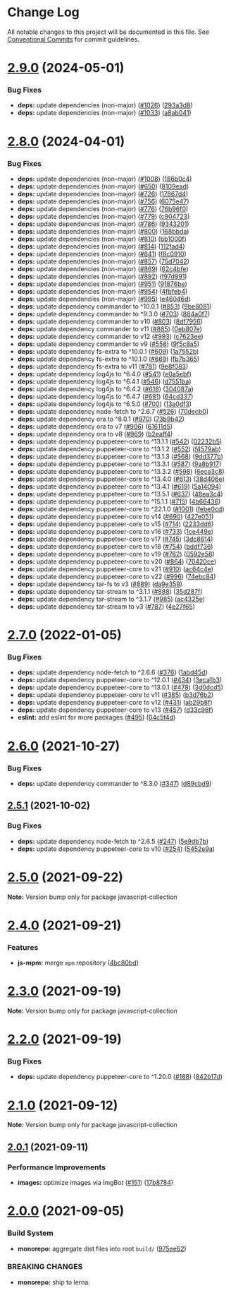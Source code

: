# Change Log

All notable changes to this project will be documented in this file.
See [Conventional Commits](https://conventionalcommits.org) for commit guidelines.

# [2.9.0](https://github.com/sabertazimi/hust-web/compare/v2.8.0...v2.9.0) (2024-05-01)


### Bug Fixes

* **deps:** update dependencies (non-major) ([#1026](https://github.com/sabertazimi/hust-web/issues/1026)) ([293a3d8](https://github.com/sabertazimi/hust-web/commit/293a3d859bbb67bb9ffdcd878c5c9ccfe23a9015))
* **deps:** update dependencies (non-major) ([#1033](https://github.com/sabertazimi/hust-web/issues/1033)) ([a8ab041](https://github.com/sabertazimi/hust-web/commit/a8ab04184ab844f4d4a2f52b018112fa66e946f6))





# [2.8.0](https://github.com/sabertazimi/hust-web/compare/v2.7.0...v2.8.0) (2024-04-01)


### Bug Fixes

* **deps:** update dependencies (non-major) ([#1008](https://github.com/sabertazimi/hust-web/issues/1008)) ([186b0c4](https://github.com/sabertazimi/hust-web/commit/186b0c4ada2e427a2e46ea6c8e6ba91c83035f4e))
* **deps:** update dependencies (non-major) ([#650](https://github.com/sabertazimi/hust-web/issues/650)) ([8109ead](https://github.com/sabertazimi/hust-web/commit/8109eadfc849e3bf213fd35d3b95b870d40fc8f1))
* **deps:** update dependencies (non-major) ([#726](https://github.com/sabertazimi/hust-web/issues/726)) ([17867d4](https://github.com/sabertazimi/hust-web/commit/17867d45f964d59eb22a796fd256bdbe4651b7d4))
* **deps:** update dependencies (non-major) ([#756](https://github.com/sabertazimi/hust-web/issues/756)) ([6075e47](https://github.com/sabertazimi/hust-web/commit/6075e4795a7914cf1a0ff845b5799c29f75f89a5))
* **deps:** update dependencies (non-major) ([#776](https://github.com/sabertazimi/hust-web/issues/776)) ([76b96f0](https://github.com/sabertazimi/hust-web/commit/76b96f062a9c021bb9e94c65e05d8b7e4778fe3d))
* **deps:** update dependencies (non-major) ([#779](https://github.com/sabertazimi/hust-web/issues/779)) ([c904723](https://github.com/sabertazimi/hust-web/commit/c9047238134ab68993c55e59a2be32447e3c4a82))
* **deps:** update dependencies (non-major) ([#786](https://github.com/sabertazimi/hust-web/issues/786)) ([9343201](https://github.com/sabertazimi/hust-web/commit/9343201d9ce97e63bd37ff38cc3d54588d3f76cb))
* **deps:** update dependencies (non-major) ([#800](https://github.com/sabertazimi/hust-web/issues/800)) ([168bbda](https://github.com/sabertazimi/hust-web/commit/168bbda3b43223ea21181bfd56181e90331b266e))
* **deps:** update dependencies (non-major) ([#810](https://github.com/sabertazimi/hust-web/issues/810)) ([bb1000f](https://github.com/sabertazimi/hust-web/commit/bb1000f4034a096bea2f7e66a85cde66e245868a))
* **deps:** update dependencies (non-major) ([#814](https://github.com/sabertazimi/hust-web/issues/814)) ([112fad4](https://github.com/sabertazimi/hust-web/commit/112fad4fbc1ab7990b489b80e8be3422a03a1f7d))
* **deps:** update dependencies (non-major) ([#841](https://github.com/sabertazimi/hust-web/issues/841)) ([f8c0910](https://github.com/sabertazimi/hust-web/commit/f8c0910cba32d7fe11447e3e5962551bd282f7be))
* **deps:** update dependencies (non-major) ([#857](https://github.com/sabertazimi/hust-web/issues/857)) ([75d7042](https://github.com/sabertazimi/hust-web/commit/75d7042e47a3ad7145de97b92c0d59e3e3987319))
* **deps:** update dependencies (non-major) ([#869](https://github.com/sabertazimi/hust-web/issues/869)) ([62c4bfe](https://github.com/sabertazimi/hust-web/commit/62c4bfe06a12a51b3b764ebc56cd984dbe6e37eb))
* **deps:** update dependencies (non-major) ([#892](https://github.com/sabertazimi/hust-web/issues/892)) ([f97d991](https://github.com/sabertazimi/hust-web/commit/f97d991b772e8a36f3f3d9bf6d2c774716f509d3))
* **deps:** update dependencies (non-major) ([#951](https://github.com/sabertazimi/hust-web/issues/951)) ([91876be](https://github.com/sabertazimi/hust-web/commit/91876be71fa29719cac5ade7e24703d34e5421c1))
* **deps:** update dependencies (non-major) ([#954](https://github.com/sabertazimi/hust-web/issues/954)) ([4fbfeb4](https://github.com/sabertazimi/hust-web/commit/4fbfeb43a81f3a3fd05e3fb6530d505fb9b5c55b))
* **deps:** update dependencies (non-major) ([#995](https://github.com/sabertazimi/hust-web/issues/995)) ([e46046d](https://github.com/sabertazimi/hust-web/commit/e46046d2850553d4e905b31513d4be5d711d1c5c))
* **deps:** update dependency commander to ^10.0.1 ([#853](https://github.com/sabertazimi/hust-web/issues/853)) ([9be8081](https://github.com/sabertazimi/hust-web/commit/9be808112ebf131bfaf855955f06de6aba4aa49b))
* **deps:** update dependency commander to ^9.3.0 ([#703](https://github.com/sabertazimi/hust-web/issues/703)) ([884a0f7](https://github.com/sabertazimi/hust-web/commit/884a0f7074a33abf8464d4ce9c0db469a810dfec))
* **deps:** update dependency commander to v10 ([#803](https://github.com/sabertazimi/hust-web/issues/803)) ([8df7956](https://github.com/sabertazimi/hust-web/commit/8df79561e2e8131a7cbe2418bbf3857e9d90d87d))
* **deps:** update dependency commander to v11 ([#885](https://github.com/sabertazimi/hust-web/issues/885)) ([0eb807e](https://github.com/sabertazimi/hust-web/commit/0eb807e407bd1ee84871d1db8231241afbed9f03))
* **deps:** update dependency commander to v12 ([#993](https://github.com/sabertazimi/hust-web/issues/993)) ([c7623ee](https://github.com/sabertazimi/hust-web/commit/c7623ee5308004400d0084c3e2fec64d6581f62c))
* **deps:** update dependency commander to v9 ([#558](https://github.com/sabertazimi/hust-web/issues/558)) ([9f5c8a5](https://github.com/sabertazimi/hust-web/commit/9f5c8a5c87260a41673274b081100ab95487c24b))
* **deps:** update dependency fs-extra to ^10.0.1 ([#609](https://github.com/sabertazimi/hust-web/issues/609)) ([1a7552b](https://github.com/sabertazimi/hust-web/commit/1a7552b7b57e55aba267a64ad2ff31f1dfcaf7fc))
* **deps:** update dependency fs-extra to ^10.1.0 ([#669](https://github.com/sabertazimi/hust-web/issues/669)) ([fb7b365](https://github.com/sabertazimi/hust-web/commit/fb7b365484096ecb10ea7363d38f53bc0e218dff))
* **deps:** update dependency fs-extra to v11 ([#781](https://github.com/sabertazimi/hust-web/issues/781)) ([9e8f083](https://github.com/sabertazimi/hust-web/commit/9e8f08305b996fb4dc0ed2d8d77b8234f1100754))
* **deps:** update dependency log4js to ^6.4.0 ([#541](https://github.com/sabertazimi/hust-web/issues/541)) ([e0a5ebf](https://github.com/sabertazimi/hust-web/commit/e0a5ebf5ccf84aeb54c1b213177a3dbc8652531c))
* **deps:** update dependency log4js to ^6.4.1 ([#546](https://github.com/sabertazimi/hust-web/issues/546)) ([d7551ba](https://github.com/sabertazimi/hust-web/commit/d7551ba9ac6f65a05b8fe076213305f143fe279d))
* **deps:** update dependency log4js to ^6.4.2 ([#618](https://github.com/sabertazimi/hust-web/issues/618)) ([304087a](https://github.com/sabertazimi/hust-web/commit/304087a2fe115b1ca09f190884e77e22e5d016fa))
* **deps:** update dependency log4js to ^6.4.7 ([#691](https://github.com/sabertazimi/hust-web/issues/691)) ([64cd337](https://github.com/sabertazimi/hust-web/commit/64cd33706f391228e985552ac6fdc37283658e88))
* **deps:** update dependency log4js to ^6.5.0 ([#700](https://github.com/sabertazimi/hust-web/issues/700)) ([13a0df3](https://github.com/sabertazimi/hust-web/commit/13a0df3ff7b93572901831d0fe66babd36a7f12a))
* **deps:** update dependency node-fetch to ^2.6.7 ([#526](https://github.com/sabertazimi/hust-web/issues/526)) ([70decb0](https://github.com/sabertazimi/hust-web/commit/70decb0508b7462d95b283a5b87d10608269cac2))
* **deps:** update dependency ora to ^8.0.1 ([#970](https://github.com/sabertazimi/hust-web/issues/970)) ([73b9b42](https://github.com/sabertazimi/hust-web/commit/73b9b427a11b14d8150df169351835ffd5d43fee))
* **deps:** update dependency ora to v7 ([#906](https://github.com/sabertazimi/hust-web/issues/906)) ([61611d5](https://github.com/sabertazimi/hust-web/commit/61611d5e507df6b2873de3af2171aa8068366014))
* **deps:** update dependency ora to v8 ([#969](https://github.com/sabertazimi/hust-web/issues/969)) ([b2eaff4](https://github.com/sabertazimi/hust-web/commit/b2eaff41e50695a32d3ae93d016e047e930e0ab4))
* **deps:** update dependency puppeteer-core to ^13.1.1 ([#542](https://github.com/sabertazimi/hust-web/issues/542)) ([02232b5](https://github.com/sabertazimi/hust-web/commit/02232b5ac8c5267e8a1ff24c024a054ef2dd4ba3))
* **deps:** update dependency puppeteer-core to ^13.1.2 ([#552](https://github.com/sabertazimi/hust-web/issues/552)) ([f4579ab](https://github.com/sabertazimi/hust-web/commit/f4579ab0077c1f9808229e97f39695a9c330b70e))
* **deps:** update dependency puppeteer-core to ^13.1.3 ([#568](https://github.com/sabertazimi/hust-web/issues/568)) ([9dd377b](https://github.com/sabertazimi/hust-web/commit/9dd377b74dcad31b2c09c77089e818d483fa2e5b))
* **deps:** update dependency puppeteer-core to ^13.3.1 ([#587](https://github.com/sabertazimi/hust-web/issues/587)) ([9a8b917](https://github.com/sabertazimi/hust-web/commit/9a8b917b004b01a9a1d4243e4af4b2765d81bb3a))
* **deps:** update dependency puppeteer-core to ^13.3.2 ([#598](https://github.com/sabertazimi/hust-web/issues/598)) ([6eca3c8](https://github.com/sabertazimi/hust-web/commit/6eca3c892fbed721d0419a35bcb6bb52c24debfa))
* **deps:** update dependency puppeteer-core to ^13.4.0 ([#613](https://github.com/sabertazimi/hust-web/issues/613)) ([38d406e](https://github.com/sabertazimi/hust-web/commit/38d406e3fc2917f03d643032a0123948764fa3ea))
* **deps:** update dependency puppeteer-core to ^13.4.1 ([#619](https://github.com/sabertazimi/hust-web/issues/619)) ([5a14094](https://github.com/sabertazimi/hust-web/commit/5a14094540f9fd6d486a753b9871ed25f9e88f74))
* **deps:** update dependency puppeteer-core to ^13.5.1 ([#637](https://github.com/sabertazimi/hust-web/issues/637)) ([48ea3c4](https://github.com/sabertazimi/hust-web/commit/48ea3c40ee17dca0b689ac857ddea07a640f10f3))
* **deps:** update dependency puppeteer-core to ^15.1.1 ([#715](https://github.com/sabertazimi/hust-web/issues/715)) ([4b66436](https://github.com/sabertazimi/hust-web/commit/4b664364558bcd690451828dbada7e091256138d))
* **deps:** update dependency puppeteer-core to ^22.1.0 ([#1001](https://github.com/sabertazimi/hust-web/issues/1001)) ([febe0cd](https://github.com/sabertazimi/hust-web/commit/febe0cd197396074d918872e39eb16e4198f4c88))
* **deps:** update dependency puppeteer-core to v14 ([#690](https://github.com/sabertazimi/hust-web/issues/690)) ([427e051](https://github.com/sabertazimi/hust-web/commit/427e0518b420e5168bf57c755f49aa5e09ba9021))
* **deps:** update dependency puppeteer-core to v15 ([#714](https://github.com/sabertazimi/hust-web/issues/714)) ([2233dd6](https://github.com/sabertazimi/hust-web/commit/2233dd60164f85381f09c9fda6b9d6eedeb57851))
* **deps:** update dependency puppeteer-core to v16 ([#733](https://github.com/sabertazimi/hust-web/issues/733)) ([1ce449e](https://github.com/sabertazimi/hust-web/commit/1ce449e818e77291c2a43e66825af96352453e77))
* **deps:** update dependency puppeteer-core to v17 ([#745](https://github.com/sabertazimi/hust-web/issues/745)) ([3dc8614](https://github.com/sabertazimi/hust-web/commit/3dc8614af37c258da972353d12af79c194f6ce96))
* **deps:** update dependency puppeteer-core to v18 ([#754](https://github.com/sabertazimi/hust-web/issues/754)) ([bddf736](https://github.com/sabertazimi/hust-web/commit/bddf7365b31b74793047aab350fd5c98bae24c6f))
* **deps:** update dependency puppeteer-core to v19 ([#762](https://github.com/sabertazimi/hust-web/issues/762)) ([0592e58](https://github.com/sabertazimi/hust-web/commit/0592e58e69087fc61aa9302bf7fddc2bbe81beda))
* **deps:** update dependency puppeteer-core to v20 ([#864](https://github.com/sabertazimi/hust-web/issues/864)) ([70420ce](https://github.com/sabertazimi/hust-web/commit/70420ce9583a59d8daa9a85d51928876889ce649))
* **deps:** update dependency puppeteer-core to v21 ([#910](https://github.com/sabertazimi/hust-web/issues/910)) ([ac64c4e](https://github.com/sabertazimi/hust-web/commit/ac64c4ec708fb8cd081bb6cdf8260a2964c92bee))
* **deps:** update dependency puppeteer-core to v22 ([#996](https://github.com/sabertazimi/hust-web/issues/996)) ([74ebc84](https://github.com/sabertazimi/hust-web/commit/74ebc844a62e938cc6a75d7e933e2f1f2ae0e0d3))
* **deps:** update dependency tar-fs to v3 ([#889](https://github.com/sabertazimi/hust-web/issues/889)) ([da9e359](https://github.com/sabertazimi/hust-web/commit/da9e359a7d5485800f279805ee9c7bda4f34488b))
* **deps:** update dependency tar-stream to ^3.1.1 ([#888](https://github.com/sabertazimi/hust-web/issues/888)) ([35d287f](https://github.com/sabertazimi/hust-web/commit/35d287f800101bb5950a40e754f9bf9835d7449a))
* **deps:** update dependency tar-stream to ^3.1.7 ([#985](https://github.com/sabertazimi/hust-web/issues/985)) ([ac4325e](https://github.com/sabertazimi/hust-web/commit/ac4325eb45fa20fc5339f6a612653e480e2d2375))
* **deps:** update dependency tar-stream to v3 ([#787](https://github.com/sabertazimi/hust-web/issues/787)) ([4e27f65](https://github.com/sabertazimi/hust-web/commit/4e27f65fb528062713d0cb6722a304f5830e689a))





# [2.7.0](https://github.com/sabertazimi/hust-web/compare/v2.6.0...v2.7.0) (2022-01-05)


### Bug Fixes

* **deps:** update dependency node-fetch to ^2.6.6 ([#376](https://github.com/sabertazimi/hust-web/issues/376)) ([1abd45d](https://github.com/sabertazimi/hust-web/commit/1abd45d683cc943aade8ac28d2cc6d2a96aa428b))
* **deps:** update dependency puppeteer-core to ^12.0.1 ([#434](https://github.com/sabertazimi/hust-web/issues/434)) ([3eca1b3](https://github.com/sabertazimi/hust-web/commit/3eca1b393b62e71920ee82739b0c28bf90f2cbce))
* **deps:** update dependency puppeteer-core to ^13.0.1 ([#478](https://github.com/sabertazimi/hust-web/issues/478)) ([3d0dcd5](https://github.com/sabertazimi/hust-web/commit/3d0dcd5605ada79a300614d5259621f31a7b046a))
* **deps:** update dependency puppeteer-core to v11 ([#385](https://github.com/sabertazimi/hust-web/issues/385)) ([b3d76b2](https://github.com/sabertazimi/hust-web/commit/b3d76b2cea429cbf47b545b8059d4f875f9e5f28))
* **deps:** update dependency puppeteer-core to v12 ([#431](https://github.com/sabertazimi/hust-web/issues/431)) ([ab29b8f](https://github.com/sabertazimi/hust-web/commit/ab29b8f632d48aece527673097456276f1ee17f3))
* **deps:** update dependency puppeteer-core to v13 ([#457](https://github.com/sabertazimi/hust-web/issues/457)) ([d33c96f](https://github.com/sabertazimi/hust-web/commit/d33c96faa6f3f652c9746a9f39ed2ab44dded835))
* **eslint:** add eslint for more packages ([#495](https://github.com/sabertazimi/hust-web/issues/495)) ([04c5f4d](https://github.com/sabertazimi/hust-web/commit/04c5f4de8a62ee5d65b18c44d3c3126814f66fc8))





# [2.6.0](https://github.com/sabertazimi/hust-web/compare/v2.5.1...v2.6.0) (2021-10-27)


### Bug Fixes

* **deps:** update dependency commander to ^8.3.0 ([#347](https://github.com/sabertazimi/hust-web/issues/347)) ([d89cbd9](https://github.com/sabertazimi/hust-web/commit/d89cbd94ffa6070b987e40994e8b63f91ff2b0ea))





## [2.5.1](https://github.com/sabertazimi/hust-web/compare/v2.5.0...v2.5.1) (2021-10-02)


### Bug Fixes

* **deps:** update dependency node-fetch to ^2.6.5 ([#247](https://github.com/sabertazimi/hust-web/issues/247)) ([5e9db7b](https://github.com/sabertazimi/hust-web/commit/5e9db7b534986a8ca9bbc8dd77ca3a84c308cf61))
* **deps:** update dependency puppeteer-core to v10 ([#254](https://github.com/sabertazimi/hust-web/issues/254)) ([5452e9a](https://github.com/sabertazimi/hust-web/commit/5452e9a1dc537dc04b83004101f4b67d62c6ec41))





# [2.5.0](https://github.com/sabertazimi/hust-web/compare/v2.4.0...v2.5.0) (2021-09-22)

**Note:** Version bump only for package javascript-collection





# [2.4.0](https://github.com/sabertazimi/hust-web/compare/v2.3.0...v2.4.0) (2021-09-21)


### Features

* **js-mpm:** merge `mpm` repository ([4bc80bd](https://github.com/sabertazimi/hust-web/commit/4bc80bd6d5b2404fc1b2953133727dd47d0979bc))





# [2.3.0](https://github.com/sabertazimi/hust-web/compare/v2.2.0...v2.3.0) (2021-09-19)

**Note:** Version bump only for package javascript-collection





# [2.2.0](https://github.com/sabertazimi/hust-web/compare/v2.1.0...v2.2.0) (2021-09-19)


### Bug Fixes

* **deps:** update dependency puppeteer-core to ^1.20.0 ([#188](https://github.com/sabertazimi/hust-web/issues/188)) ([842b17d](https://github.com/sabertazimi/hust-web/commit/842b17d1aa53645a27ca2958678d3d893fbb520f))





# [2.1.0](https://github.com/sabertazimi/hust-web/compare/v2.0.1...v2.1.0) (2021-09-12)

**Note:** Version bump only for package javascript-collection





## [2.0.1](https://github.com/sabertazimi/hust-web/compare/v2.0.0...v2.0.1) (2021-09-11)


### Performance Improvements

* **images:** optimize images via ImgBot ([#151](https://github.com/sabertazimi/hust-web/issues/151)) ([17b8784](https://github.com/sabertazimi/hust-web/commit/17b87845c8d7b69fa2e5bdcd14cbc9377bbfa727))





# [2.0.0](https://github.com/sabertazimi/hust-web/compare/v1.2.0...v2.0.0) (2021-09-05)


### Build System

* **monorepo:** aggregate dist files into root `build/` ([975ee62](https://github.com/sabertazimi/hust-web/commit/975ee62aa2637702568a44bf978e6b723fb35e0f))


### BREAKING CHANGES

* **monorepo:** ship to lerna.

